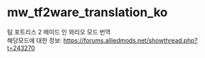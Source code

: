 # mw_tf2ware_translation_ko

팀 포트리스 2 메이드 인 와리오 모드 번역  
해당모드에 대한 정보: https://forums.alliedmods.net/showthread.php?t=243270
